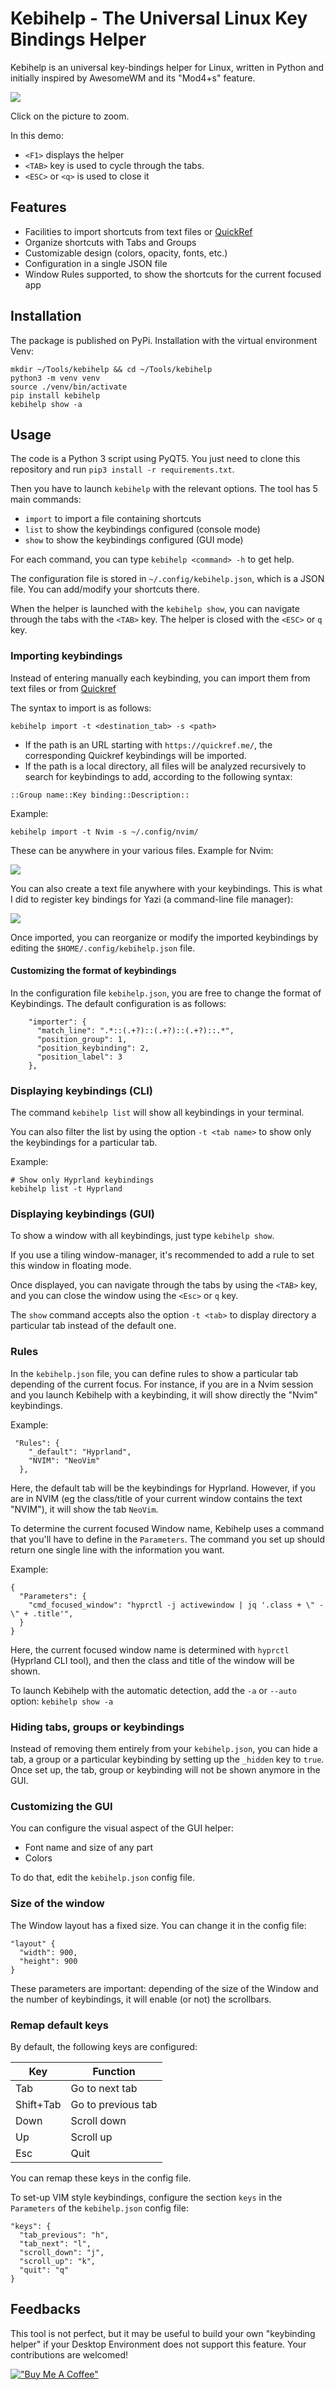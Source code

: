 # Kebihelp - The Universal Linux Key Bindings Helper

Kebihelp is an universal key-bindings helper for Linux, written in Python and initially inspired by AwesomeWM and its "Mod4+s" feature.

![](docs/kebihelp.gif)

Click on the picture to zoom.

In this demo:
- `<F1>` displays the helper
- `<TAB>` key is used to cycle through the tabs.
- `<ESC>` or `<q>` is used to close it

## Features

- Facilities to import shortcuts from text files or [QuickRef](https://quickref.me)
- Organize shortcuts with Tabs and Groups
- Customizable design (colors, opacity, fonts, etc.)
- Configuration in a single JSON file
- Window Rules supported, to show the shortcuts for the current focused app

## Installation

The package is published on PyPi. Installation with the virtual environment Venv:

```
mkdir ~/Tools/kebihelp && cd ~/Tools/kebihelp
python3 -m venv venv
source ./venv/bin/activate
pip install kebihelp
kebihelp show -a
```

## Usage

The code is a Python 3 script using PyQT5. You just need to clone this repository and run `pip3 install -r requirements.txt`.

Then you have to launch `kebihelp` with the relevant options. The tool has 5 main commands:

- `import` to import a file containing shortcuts
- `list` to show the keybindings configured (console mode)
- `show` to show the keybindings configured (GUI mode)

For each command, you can type `kebihelp <command> -h` to get help.

The configuration file is stored in `~/.config/kebihelp.json`, which is a JSON file. You can add/modify your shortcuts there.

When the helper is launched with the `kebihelp show`, you can navigate through the tabs with the `<TAB>` key. The helper is closed with the `<ESC>` or `q` key.

### Importing keybindings

Instead of entering manually each keybinding, you can import them from text files or from [Quickref](https://quickref.me)

The syntax to import is as follows: 

```
kebihelp import -t <destination_tab> -s <path>
```

- If the path is an URL starting with `https://quickref.me/`, the corresponding Quickref keybindings will be imported.
- If the path is a local directory, all files will be analyzed recursively to search for keybindings to add, according to the following syntax:


```
::Group name::Key binding::Description::
```

Example:

```
kebihelp import -t Nvim -s ~/.config/nvim/
```

These can be anywhere in your various files. Example for Nvim:

![](docs/nvim_example.png)

You can also create a text file anywhere with your keybindings. This is what I did to register key bindings for Yazi (a command-line file manager): 

![](docs/yazi_example.png)

Once imported, you can reorganize or modify the imported keybindings by editing the `$HOME/.config/kebihelp.json` file. 

#### Customizing the format of keybindings

In the configuration file `kebihelp.json`, you are free to change the format of Keybindings. The default configuration is as follows:

```
    "importer": {
      "match_line": ".*::(.+?)::(.+?)::(.+?)::.*",
      "position_group": 1,
      "position_keybinding": 2,
      "position_label": 3
    },
```


### Displaying keybindings (CLI)

The command `kebihelp list` will show all keybindings in your terminal.

You can also filter the list by using the option `-t <tab name>` to show only the keybindings for a particular tab.

Example:

```
# Show only Hyprland keybindings
kebihelp list -t Hyprland
```

### Displaying keybindings (GUI)

To show a window with all keybindings, just type `kebihelp show`. 

If you use a tiling window-manager, it's recommended to add a rule to set this window in floating mode.

Once displayed, you can navigate through the tabs by using the `<TAB>` key, and you can close the window using the `<Esc>` or `q` key.

The `show` command accepts also the option `-t <tab>` to display directory a particular tab instead of the default one. 

### Rules

In the `kebihelp.json` file, you can define rules to show a particular tab depending of the current focus. For instance, if you are in a Nvim session and you launch Kebihelp with a keybinding, it will show directly the "Nvim" keybindings.

Example:
```
 "Rules": {
    "_default": "Hyprland",
    "NVIM": "NeoVim"
  },
```

Here, the default tab will be the keybindings for Hyprland. However, if you are in NVIM (eg the class/title of your current window contains the text "NVIM"), it will show the tab `NeoVim`.

To determine the current focused Window name, Kebihelp uses a command that you'll have to define in the `Parameters`. The command you set up should return one single line with the information you want.

Example: 
```
{
  "Parameters": {
    "cmd_focused_window": "hyprctl -j activewindow | jq '.class + \" - \" + .title'",
  }
}
```

Here, the current focused window name is determined with `hyprctl` (Hyprland CLI tool), and then the class and title of the window will be shown.

To launch Kebihelp with the automatic detection, add the `-a` or `--auto` option: `kebihelp show -a`

### Hiding tabs, groups or keybindings

Instead of removing them entirely from your `kebihelp.json`, you can hide a tab, a group or a particular keybinding by setting up the `_hidden` key to `true`. Once set up, the tab, group or keybinding will not be shown anymore in the GUI.

### Customizing the GUI

You can configure the visual aspect of the GUI helper:

- Font name and size of any part
- Colors 

To do that, edit the `kebihelp.json` config file.


### Size of the window

The Window layout has a fixed size. You can change it in the config file:

```
"layout" {
  "width": 900,
  "height": 900
}
```

These parameters are important: depending of the size of the Window and the number of keybindings, it will enable (or not) the scrollbars.

### Remap default keys

By default, the following keys are configured: 

| Key | Function |
|-----|----------|
| Tab | Go to next tab |
| Shift+Tab | Go to previous tab |
| Down | Scroll down |
| Up | Scroll up |
| Esc | Quit |

You can remap these keys in the config file.

To set-up VIM style keybindings, configure the section `keys` in the `Parameters` of the `kebihelp.json` config file:

```
"keys": {
  "tab_previous": "h", 
  "tab_next": "l",
  "scroll_down": "j",
  "scroll_up": "k",
  "quit": "q"
}
```

## Feedbacks

This tool is not perfect, but it may be useful to build your own "keybinding helper" if your Desktop Environment does not support this feature.
Your contributions are welcomed!

[!["Buy Me A Coffee"](https://www.buymeacoffee.com/assets/img/custom_images/orange_img.png)](https://www.buymeacoffee.com/juienpro)
